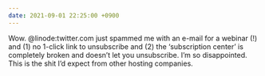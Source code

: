 ```yaml
---
date: 2021-09-01 22:25:00 +0900
---
```


Wow. @linode:twitter.com just spammed me with an e-mail for a webinar (!) and (1) no 1-click link to unsubscribe and (2) the ‘subscription center’ is completely broken and doesn’t let you unsubscribe. I’m so disappointed. This is the shit I’d expect from other hosting companies.
